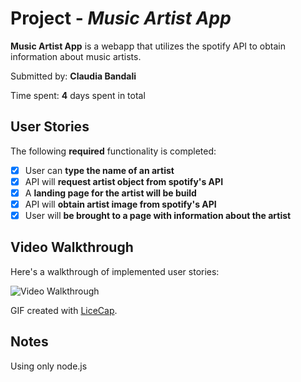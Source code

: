# Project - *Music Artist App*

**Music Artist App** is a webapp that utilizes the spotify API to obtain information about music artists.

Submitted by: **Claudia Bandali**

Time spent: **4** days spent in total

## User Stories

The following **required** functionality is completed:

* [x] User can **type the name of an artist**
* [x] API will **request artist object from spotify's API**
* [x] A **landing page for the artist will be build**
* [x] API will **obtain artist image from spotify's API**
* [x] User will **be brought to a page with information about the artist**

## Video Walkthrough

Here's a walkthrough of implemented user stories:

<img src='walkthrough.gif' title='Video Walkthrough' width='' alt='Video Walkthrough' />

GIF created with [LiceCap](http://www.cockos.com/licecap/).

## Notes

Using only node.js
